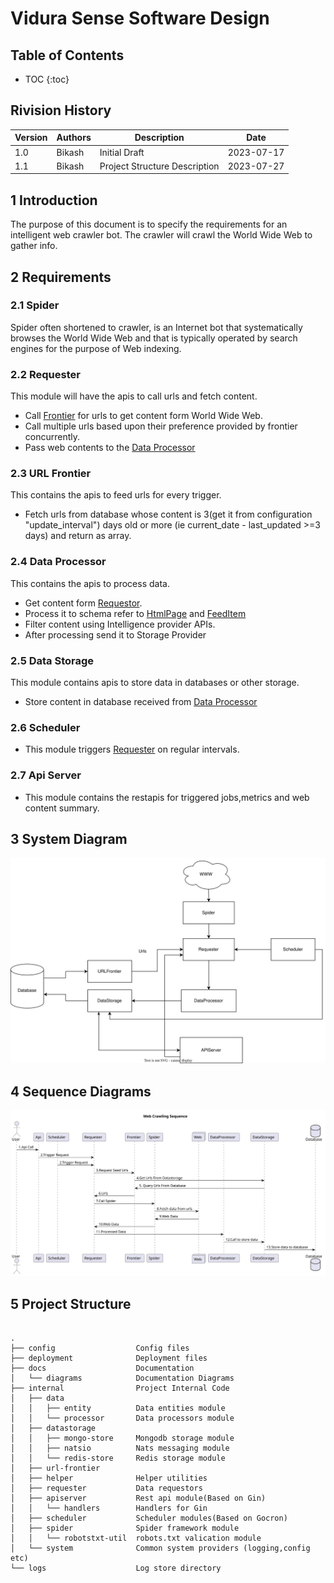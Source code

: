# Vidura Sense Software Design

## Table of Contents

* TOC
{:toc}

## Rivision History

| Version | Authors | Description   | Date       |
| ------- | ------- | ------------- | ---------- |
| 1.0     | Bikash  | Initial Draft | 2023-07-17 |
| 1.1     | Bikash  | Project Structure Description| 2023-07-27 |

## 1 Introduction

The purpose of this document is to specify the requirements for an intelligent web crawler bot.
The crawler will crawl the World Wide Web to gather info.

## 2 Requirements

### 2.1 Spider
 
 Spider often shortened to crawler, is an Internet bot that systematically browses the World Wide Web and that is typically operated by search engines for the purpose of Web indexing.

### 2.2 Requester

This module will have the apis to call urls and fetch content.

* Call [Frontier](#23-url-frontier) for urls to get content form World Wide Web.
* Call multiple urls based upon their preference provided by frontier concurrently.
* Pass web contents to the [Data Processor](#24-data-processor)

### 2.3 URL Frontier

This contains the apis to feed urls for every trigger.

* Fetch urls from database whose content is 3(get it from configuration "update_interval") days old or more (ie current_date - last_updated >=3 days) and return as array.

### 2.4 Data Processor

This contains the apis to process data.

* Get content form [Requestor](#22-requester).
* Process it to schema refer to [HtmlPage](./Schemas.md#1-htmlpage) and [FeedItem](./Schemas.md#2-feeditem)
* Filter content using Intelligence provider APIs.
* After processing send it to Storage Provider

### 2.5 Data Storage

This module contains apis to store data in databases or other storage.

* Store content in database received from [Data Processor](#24-data-processor)

### 2.6 Scheduler

* This module triggers [Requester](#22-requester) on regular intervals.

### 2.7 Api Server

* This module contains the restapis for triggered jobs,metrics and web content summary.

## 3 System Diagram

![image](diagrams/SystemDiagram.svg)

## 4 Sequence Diagrams

![image](diagrams/WebCrawlingSequence.svg)

## 5 Project Structure

``` code

.
├── config                  Config files
├── deployment              Deployment files
├── docs                    Documentation
│   └── diagrams            Documentation Diagrams
├── internal                Project Internal Code
│   ├── data            
│   │   ├── entity          Data entities module
│   │   └── processor       Data processors module
│   ├── datastorage
│   │   ├── mongo-store     Mongodb storage module
│   │   ├── natsio          Nats messaging module
│   │   └── redis-store     Redis storage module
│   ├── url-frontier        
│   ├── helper              Helper utilities
│   ├── requester           Data requestors
│   ├── apiserver           Rest api module(Based on Gin)   
│   │   └── handlers        Handlers for Gin
│   ├── scheduler           Scheduler modules(Based on Gocron)
│   ├── spider              Spider framework module
│   │   └── robotstxt-util  robots.txt valication module
│   └── system              Common system providers (logging,config etc)
└── logs                    Log store directory


```
